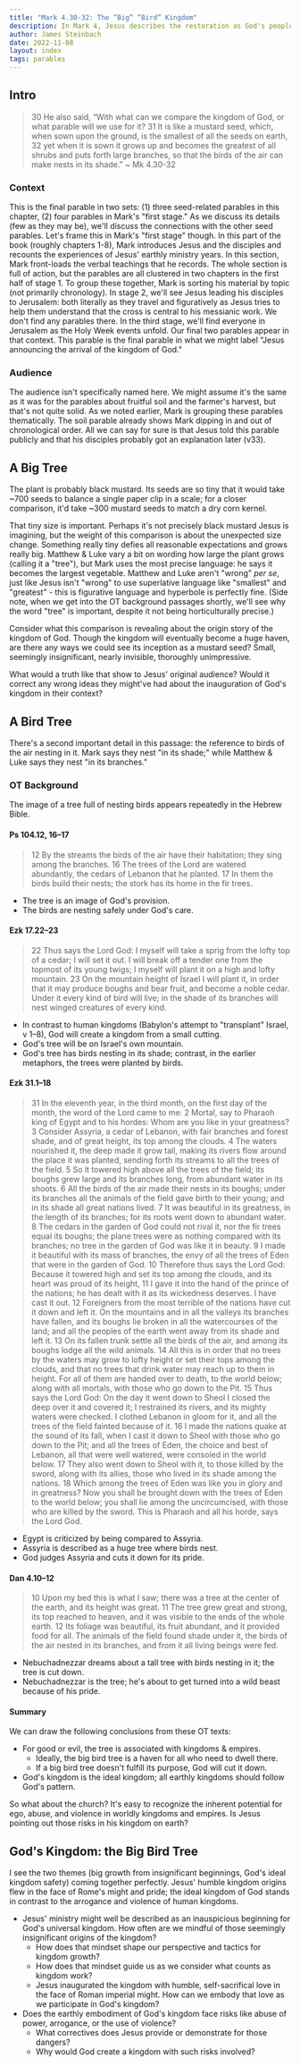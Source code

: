 ```yaml
---
title: "Mark 4.30-32: The “Big” “Bird” Kingdom"
description: In Mark 4, Jesus describes the restoration as God's people, planted as word-obeying seed.
author: James Steinbach
date: 2022-11-08
layout: index
tags: parables
---
```


## Intro

> 30 He also said, “With what can we compare the kingdom of God, or what parable will we use for it? 31 It is like a mustard seed, which, when sown upon the ground, is the smallest of all the seeds on earth, 32 yet when it is sown it grows up and becomes the greatest of all shrubs and puts forth large branches, so that the birds of the air can make nests in its shade.”
> ~ Mk 4.30-32

### Context

This is the final parable in two sets: (1) three seed-related parables in this chapter, (2) four parables in Mark's "first stage." As we discuss its details (few as they may be), we'll discuss the connections with the other seed parables. Let's frame this in Mark's "first stage" though. In this part of the book (roughly chapters 1-8), Mark introduces Jesus and the disciples and recounts the experiences of Jesus' earthly ministry years. In this section, Mark front-loads the verbal teachings that he records. The whole section is full of action, but the parables are all clustered in two chapters in the first half of stage 1. To group these together, Mark is sorting his material by topic (not primarily chronology). In stage 2, we'll see Jesus leading his disciples to Jerusalem: both literally as they travel and figuratively as Jesus tries to help them understand that the cross is central to his messianic work. We don't find any parables there. In the third stage, we'll find everyone in Jerusalem as the Holy Week events unfold. Our final two parables appear in that context. This parable is the final parable in what we might label "Jesus announcing the arrival of the kingdom of God."

### Audience

The audience isn't specifically named here. We might assume it's the same as it was for the parables about fruitful soil and the farmer's harvest, but that's not quite solid. As we noted earlier, Mark is grouping these parables thematically. The soil parable already shows Mark dipping in and out of chronological order. All we can say for sure is that Jesus told this parable publicly and that his disciples probably got an explanation later (v33).

## A Big Tree

The plant is probably black mustard. Its seeds are so tiny that it would take ~700 seeds to balance a single paper clip in a scale; for a closer comparison, it'd take ~300 mustard seeds to match a dry corn kernel.

That tiny size is important. Perhaps it's not precisely black mustard Jesus is imagining, but the weight of this comparison is about the unexpected size change. Something really tiny defies all reasonable expectations and grows really big. Matthew & Luke vary a bit on wording how large the plant grows (calling it a "tree"), but Mark uses the most precise language: he says it becomes the largest vegetable. Matthew and Luke aren't "wrong" _per se_, just like Jesus isn't "wrong" to use superlative language like "smallest" and "greatest" - this is figurative language and hyperbole is perfectly fine. (Side note, when we get into the OT background passages shortly, we'll see why the word "tree" is important, despite it not being horticulturally precise.)

Consider what this comparison is revealing about the origin story of the kingdom of God. Though the kingdom will eventually become a huge haven, are there any ways we could see its inception as a mustard seed? Small, seemingly insignificant, nearly invisible, thoroughly unimpressive.

What would a truth like that show to Jesus' original audience? Would it correct any wrong ideas they might've had about the inauguration of God's kingdom in their context?

## A Bird Tree

There's a second important detail in this passage: the reference to birds of the air nesting in it. Mark says they nest "in its shade;" while Matthew & Luke says they nest "in its branches."

### OT Background

The image of a tree full of nesting birds appears repeatedly in the Hebrew Bible.

#### Ps 104.12, 16–17

> 12 By the streams the birds of the air have their habitation;
> they sing among the branches.
> 16 The trees of the Lord are watered abundantly,
> the cedars of Lebanon that he planted.
> 17 In them the birds build their nests;
> the stork has its home in the fir trees.

* The tree is an image of God's provision.
* The birds are nesting safely under God's care.

#### Ezk 17.22–23

> 22 Thus says the Lord God:
> I myself will take a sprig
> from the lofty top of a cedar;
> I will set it out.
> I will break off a tender one
> from the topmost of its young twigs;
> I myself will plant it
> on a high and lofty mountain.
> 23 On the mountain height of Israel
> I will plant it,
> in order that it may produce boughs and bear fruit,
> and become a noble cedar.
> Under it every kind of bird will live;
> in the shade of its branches will nest
> winged creatures of every kind.

* In contrast to human kingdoms (Babylon's attempt to "transplant" Israel, v 1–8), God will create a kingdom from a small cutting.
* God's tree will be on Israel's own mountain.
* God's tree has birds nesting in its shade; contrast, in the earlier metaphors, the trees were planted by birds.

#### Ezk 31.1–18

> 31 In the eleventh year, in the third month, on the first day of the month, the word of the Lord came to me:
> 2 Mortal, say to Pharaoh king of Egypt and to his hordes:
> Whom are you like in your greatness?
> 3 Consider Assyria, a cedar of Lebanon,
> with fair branches and forest shade,
> and of great height,
> its top among the clouds.
> 4 The waters nourished it,
> the deep made it grow tall,
> making its rivers flow
> around the place it was planted,
> sending forth its streams
> to all the trees of the field.
> 5 So it towered high
> above all the trees of the field;
> its boughs grew large
> and its branches long,
> from abundant water in its shoots.
> 6 All the birds of the air
> made their nests in its boughs;
> under its branches all the animals of the field
> gave birth to their young;
> and in its shade
> all great nations lived.
> 7 It was beautiful in its greatness,
> in the length of its branches;
> for its roots went down
> to abundant water.
> 8 The cedars in the garden of God could not rival it,
> nor the fir trees equal its boughs;
> the plane trees were as nothing
> compared with its branches;
> no tree in the garden of God
> was like it in beauty.
> 9 I made it beautiful
> with its mass of branches,
> the envy of all the trees of Eden
> that were in the garden of God.
> 10 Therefore thus says the Lord God: Because it towered high and set its top among the clouds, and its heart was proud of its height,
> 11 I gave it into the hand of the prince of the nations; he has dealt with it as its wickedness deserves. I have cast it out.
> 12 Foreigners from the most terrible of the nations have cut it down and left it. On the mountains and in all the valleys its branches have fallen, and its boughs lie broken in all the watercourses of the land; and all the peoples of the earth went away from its shade and left it.
> 13 On its fallen trunk settle
> all the birds of the air,
> and among its boughs lodge
> all the wild animals.
> 14 All this is in order that no trees by the waters may grow to lofty height or set their tops among the clouds, and that no trees that drink water may reach up to them in height.
> For all of them are handed over to death,
> to the world below;
> along with all mortals,
> with those who go down to the Pit.
> 15 Thus says the Lord God: On the day it went down to Sheol I closed the deep over it and covered it; I restrained its rivers, and its mighty waters were checked. I clothed Lebanon in gloom for it, and all the trees of the field fainted because of it.
> 16 I made the nations quake at the sound of its fall, when I cast it down to Sheol with those who go down to the Pit; and all the trees of Eden, the choice and best of Lebanon, all that were well watered, were consoled in the world below.
> 17 They also went down to Sheol with it, to those killed by the sword, along with its allies, those who lived in its shade among the nations.
> 18 Which among the trees of Eden was like you in glory and in greatness? Now you shall be brought down with the trees of Eden to the world below; you shall lie among the uncircumcised, with those who are killed by the sword. This is Pharaoh and all his horde, says the Lord God.

* Egypt is criticized by being compared to Assyria.
* Assyria is described as a huge tree where birds nest.
* God judges Assyria and cuts it down for its pride.


#### Dan 4.10–12

> 10 Upon my bed this is what I saw;
> there was a tree at the center of the earth,
> and its height was great.
> 11 The tree grew great and strong,
> its top reached to heaven,
> and it was visible to the ends of the whole earth.
> 12 Its foliage was beautiful,
> its fruit abundant,
> and it provided food for all.
> The animals of the field found shade under it,
> the birds of the air nested in its branches,
> and from it all living beings were fed.

* Nebuchadnezzar dreams about a tall tree with birds nesting in it; the tree is cut down.
* Nebuchadnezzar is the tree; he's about to get turned into a wild beast because of his pride.

#### Summary

We can draw the following conclusions from these OT texts:

* For good or evil, the tree is associated with kingdoms & empires.
  * Ideally, the big bird tree is a haven for all who need to dwell there.
  * If a big bird tree doesn't fulfill its purpose, God will cut it down.
* God's kingdom is the ideal kingdom; all earthly kingdoms should follow God's pattern.

So what about the church? It's easy to recognize the inherent potential for ego, abuse, and violence in worldly kingdoms and empires. Is Jesus pointing out those risks in his kingdom on earth?

## God's Kingdom: the Big Bird Tree

I see the two themes (big growth from insignificant beginnings, God's ideal kingdom safety) coming together perfectly. Jesus' humble kingdom origins flew in the face of Rome's might and pride; the ideal kingdom of God stands in contrast to the arrogance and violence of human kingdoms.

* Jesus' ministry might well be described as an inauspicious beginning for God's universal kingdom. How often are we mindful of those seemingly insignificant origins of the kingdom?
  * How does that mindset shape our perspective and tactics for kingdom growth?
  * How does that mindset guide us as we consider what counts as kingdom work?
  * Jesus inaugurated the kingdom with humble, self-sacrifical love in the face of Roman imperial might. How can we embody that love as we participate in God's kingdom?
* Does the earthly embodiment of God's kingdom face risks like abuse of power, arrogance, or the use of violence?
  * What correctives does Jesus provide or demonstrate for those dangers?
  * Why would God create a kingdom with such risks involved?
